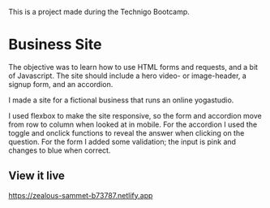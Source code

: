This is a project made during the Technigo Bootcamp.

# Business Site
 The objective was to learn how to use HTML forms and requests, and a bit of Javascript. The site should include a hero video- or image-header, a signup form, and an accordion. 

I made a site for a fictional business that runs an online yogastudio. 

I used flexbox to make the site responsive, so the form and accordion move from row to column when looked at in mobile. For the accordion I used the toggle and onclick functions to reveal the answer when clicking on the question. For the form I added some validation; the input is pink and changes to blue when correct.

## View it live
https://zealous-sammet-b73787.netlify.app

